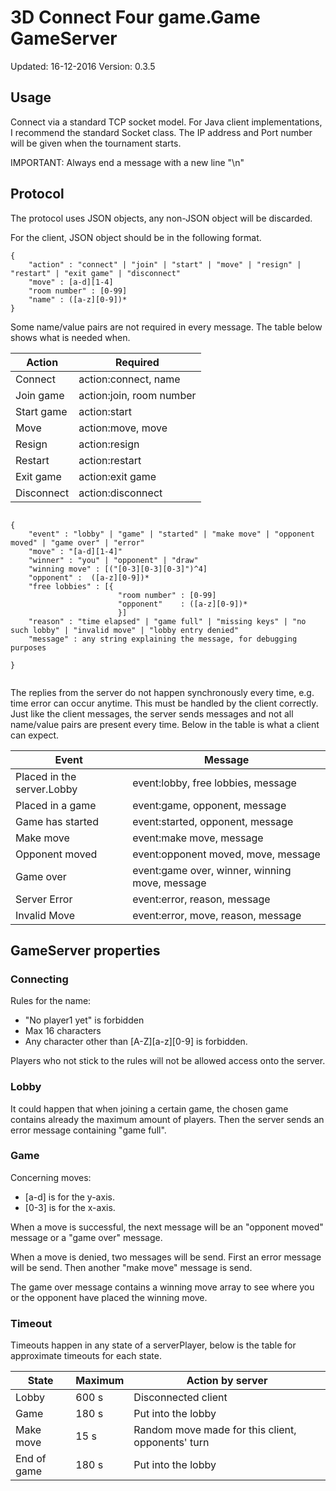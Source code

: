 # 3D Connect Four game.Game GameServer
Updated: 16-12-2016
Version: 0.3.5


## Usage

Connect via a standard TCP socket model. For Java client implementations, I recommend the standard Socket class.
The IP address and Port number will be given when the tournament starts.

IMPORTANT: Always end a message with a new line "\n"

## Protocol
The protocol uses JSON objects, any non-JSON object will be discarded.


For the client, JSON object should be in the following format.

```
{
    "action" : "connect" | "join" | "start" | "move" | "resign" | "restart" | "exit game" | "disconnect"
    "move" : [a-d][1-4]
    "room number" : [0-99]
    "name" : ([a-z][0-9])*
}

```

Some name/value pairs are not required in every message. The table below shows what is needed when.

| Action        | Required                  |
| ------        | --------                  |
| Connect       | action:connect, name      |
| Join game     | action:join, room number |
| Start game    | action:start              |
| Move          | action:move, move         |
| Resign        | action:resign             |
| Restart       | action:restart            |
| Exit game     | action:exit game          |
| Disconnect    | action:disconnect        |



```

{
    "event" : "lobby" | "game" | "started" | "make move" | "opponent moved" | "game over" | "error"
    "move" : "[a-d][1-4]"
    "winner" : "you" | "opponent" | "draw"
    "winning move" : [("[0-3][0-3][0-3]")^4]
    "opponent" :  ([a-z][0-9])*
    "free lobbies" : [{
                        "room number" : [0-99]
                        "opponent"    : ([a-z][0-9])*
                        }]
    "reason" : "time elapsed" | "game full" | "missing keys" | "no such lobby" | "invalid move" | "lobby entry denied"
    "message" : any string explaining the message, for debugging purposes

}


```

The replies from the server do not happen synchronously every time, e.g. time error can occur anytime. This must be handled by the client correctly.
Just like the client messages, the server sends messages and not all name/value pairs are present every time. Below in the table is what a client can expect.

| Event | Message |
| ----- | -------- |
| Placed in the server.Lobby    | event:lobby, free lobbies, message |
| Placed in a game              | event:game, opponent, message|
| Game has started              | event:started, opponent, message|
| Make move                     | event:make move, message |
| Opponent moved                | event:opponent moved, move, message |
| Game over                     | event:game over, winner, winning move, message|
| Server Error                  | event:error, reason, message|
| Invalid Move                  | event:error, move, reason, message|


## GameServer properties

### Connecting
Rules for the name:
- "No player1 yet" is forbidden
- Max 16 characters
- Any character other than [A-Z][a-z][0-9] is forbidden.

Players who not stick to the rules will not be allowed access onto the server.


### Lobby

It could happen that when joining a certain game, the chosen game contains already the maximum amount of players. Then the server sends an error message containing "game full".

### Game
Concerning moves:
- [a-d] is for the y-axis.
- [0-3] is for the x-axis.

When a move is successful, the next message will be an "opponent moved" message or a "game over" message.

When a move is denied, two messages will be send. First an error message will be send. Then another "make move" message is send.

The game over message contains a winning move array to see where you or the opponent have placed the winning move.

### Timeout

Timeouts happen in any state of a serverPlayer, below is the table for approximate timeouts for each state.

| State | Maximum | Action by server |
| ----- | ------- | ---------------- |
| Lobby | 600 s | Disconnected client |
| Game | 180 s | Put into the lobby |
| Make move | 15 s| Random move made for this client, opponents' turn |
| End of game | 180 s | Put into the lobby |


